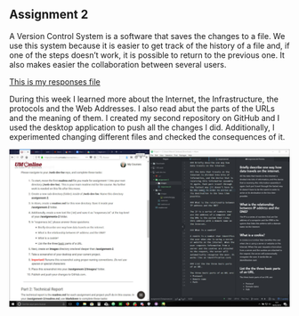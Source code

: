 ## Assignment 2

A Version Control System is a software that saves the changes to a file. We use this system because it is easier to get track of the history of a file and, if one of the steps doesn’t work, it is possible to return to the previous one. It also makes easier the collaboration between several users.

[This is my responses file](./responses.txt)

During this week I learned more about the Internet, the Infrastructure, the protocols and the Web Addresses. I also read abut the parts of the URLs and the meaning of them.
I created my second repository on GitHub and I used the desktop application to push all the changes I did. Additionally, I experimented changing different files and checked the consequences of it.

![This is my screenshot](./images/screenshot.jpg)
